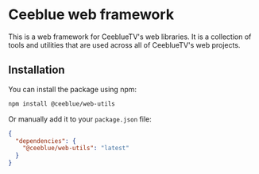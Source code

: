 # Ceeblue web framework

This is a web framework for CeeblueTV's web libraries. It is a collection of tools and utilities that are used across all of CeeblueTV's web projects.

## Installation

You can install the package using npm:

```bash
npm install @ceeblue/web-utils
```

Or manually add it to your `package.json` file:

```json
{
  "dependencies": {
    "@ceeblue/web-utils": "latest"
  }
}
```
